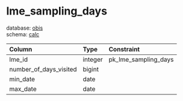 # lme_sampling_days
database: [obis](../)  
schema: [calc](calc)  

|Column|Type|Constraint|
|:---|:---|:---|
|lme_id|integer|pk_lme_sampling_days |
|number_of_days_visited|bigint||
|min_date|date||
|max_date|date||
